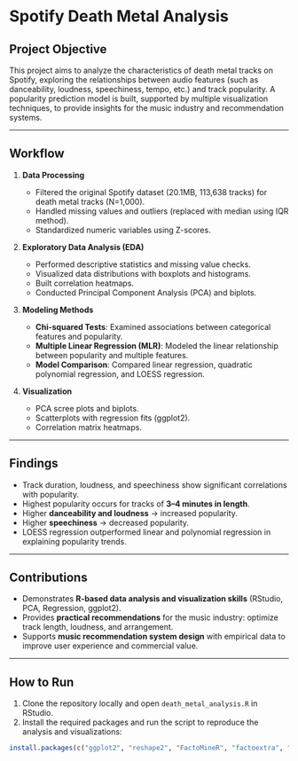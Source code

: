 
# Spotify Death Metal Analysis  

## Project Objective  
This project aims to analyze the characteristics of death metal tracks on Spotify, exploring the relationships between audio features (such as danceability, loudness, speechiness, tempo, etc.) and track popularity. A popularity prediction model is built, supported by multiple visualization techniques, to provide insights for the music industry and recommendation systems.  

---

## Workflow  

1. **Data Processing**  
   - Filtered the original Spotify dataset (20.1MB, 113,638 tracks) for death metal tracks (N=1,000).  
   - Handled missing values and outliers (replaced with median using IQR method).  
   - Standardized numeric variables using Z-scores.  

2. **Exploratory Data Analysis (EDA)**  
   - Performed descriptive statistics and missing value checks.  
   - Visualized data distributions with boxplots and histograms.  
   - Built correlation heatmaps.  
   - Conducted Principal Component Analysis (PCA) and biplots.  

3. **Modeling Methods**  
   - **Chi-squared Tests**: Examined associations between categorical features and popularity.  
   - **Multiple Linear Regression (MLR)**: Modeled the linear relationship between popularity and multiple features.  
   - **Model Comparison**: Compared linear regression, quadratic polynomial regression, and LOESS regression.  

4. **Visualization**  
   - PCA scree plots and biplots.  
   - Scatterplots with regression fits (ggplot2).  
   - Correlation matrix heatmaps.  

---

## Findings  

- Track duration, loudness, and speechiness show significant correlations with popularity.  
- Highest popularity occurs for tracks of **3–4 minutes in length**.  
- Higher **danceability and loudness** → increased popularity.  
- Higher **speechiness** → decreased popularity.  
- LOESS regression outperformed linear and polynomial regression in explaining popularity trends.  

---

## Contributions  

- Demonstrates **R-based data analysis and visualization skills** (RStudio, PCA, Regression, ggplot2).  
- Provides **practical recommendations** for the music industry: optimize track length, loudness, and arrangement.  
- Supports **music recommendation system design** with empirical data to improve user experience and commercial value.  

---

## How to Run  

1. Clone the repository locally and open `death_metal_analysis.R` in RStudio.  
2. Install the required packages and run the script to reproduce the analysis and visualizations:  

```R
install.packages(c("ggplot2", "reshape2", "FactoMineR", "factoextra", "plotly", "tidyverse", "caTools"))
